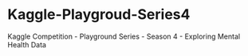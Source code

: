 # Kaggle-Playgroud-Series4
Kaggle Competition - Playground Series - Season 4 - Exploring Mental Health Data
